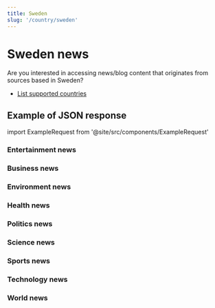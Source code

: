 ```yaml
---
title: Sweden
slug: '/country/sweden'
---
```


# Sweden news

Are you interested in accessing news/blog content that originates from sources based in Sweden?

- [List supported countries](/get-articles/countries)

## Example of JSON response

import ExampleRequest from '@site/src/components/ExampleRequest'

### Entertainment news
<ExampleRequest url="https://apitube.io/v1/news/articles?limit=2&category=news/Arts_and_Entertainment&country=se"></ExampleRequest>

### Business news
<ExampleRequest url="https://apitube.io/v1/news/articles?limit=2&category=news/Business&country=se"></ExampleRequest>

### Environment news
<ExampleRequest url="https://apitube.io/v1/news/articles?limit=2&category=news/Environment&country=se"></ExampleRequest>

### Health news
<ExampleRequest url="https://apitube.io/v1/news/articles?limit=2&category=news/Health&country=se"></ExampleRequest>

### Politics news
<ExampleRequest url="https://apitube.io/v1/news/articles?limit=2&category=news/Politics&country=se"></ExampleRequest>

### Science news
<ExampleRequest url="https://apitube.io/v1/news/articles?limit=2&category=news/Science&country=se"></ExampleRequest>

### Sports news
<ExampleRequest url="https://apitube.io/v1/news/articles?limit=2&category=news/Sports&country=se"></ExampleRequest>

### Technology news
<ExampleRequest url="https://apitube.io/v1/news/articles?limit=2&category=news/Technology&country=se"></ExampleRequest>

### World news
<ExampleRequest url="https://apitube.io/v1/news/articles?limit=2&category=news/World&country=se"></ExampleRequest>

